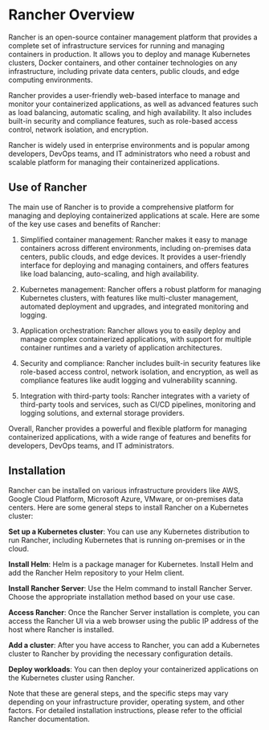 # Rancher Overview 
Rancher is an open-source container management platform that provides a complete set of infrastructure services for running and managing containers in production. It allows you to deploy and manage Kubernetes clusters, Docker containers, and other container technologies on any infrastructure, including private data centers, public clouds, and edge computing environments.

Rancher provides a user-friendly web-based interface to manage and monitor your containerized applications, as well as advanced features such as load balancing, automatic scaling, and high availability. It also includes built-in security and compliance features, such as role-based access control, network isolation, and encryption.

Rancher is widely used in enterprise environments and is popular among developers, DevOps teams, and IT administrators who need a robust and scalable platform for managing their containerized applications.

## Use of Rancher 
The main use of Rancher is to provide a comprehensive platform for managing and deploying containerized applications at scale. Here are some of the key use cases and benefits of Rancher:

1. Simplified container management: Rancher makes it easy to manage containers across different environments, including on-premises data centers, public clouds, and edge devices. It provides a user-friendly interface for deploying and managing containers, and offers features like load balancing, auto-scaling, and high availability.

2. Kubernetes management: Rancher offers a robust platform for managing Kubernetes clusters, with features like multi-cluster management, automated deployment and upgrades, and integrated monitoring and logging.

3. Application orchestration: Rancher allows you to easily deploy and manage complex containerized applications, with support for multiple container runtimes and a variety of application architectures.

4. Security and compliance: Rancher includes built-in security features like role-based access control, network isolation, and encryption, as well as compliance features like audit logging and vulnerability scanning.

5. Integration with third-party tools: Rancher integrates with a variety of third-party tools and services, such as CI/CD pipelines, monitoring and logging solutions, and external storage providers.

Overall, Rancher provides a powerful and flexible platform for managing containerized applications, with a wide range of features and benefits for developers, DevOps teams, and IT administrators.

## Installation

Rancher can be installed on various infrastructure providers like AWS, Google Cloud Platform, Microsoft Azure, VMware, or on-premises data centers. Here are some general steps to install Rancher on a Kubernetes cluster:

**Set up a Kubernetes cluster**: You can use any Kubernetes distribution to run Rancher, including Kubernetes that is running on-premises or in the cloud.

**Install Helm**: Helm is a package manager for Kubernetes. Install Helm and add the Rancher Helm repository to your Helm client.

**Install Rancher Server**: Use the Helm command to install Rancher Server. Choose the appropriate installation method based on your use case.

**Access Rancher**: Once the Rancher Server installation is complete, you can access the Rancher UI via a web browser using the public IP address of the host where Rancher is installed.

**Add a cluster**: After you have access to Rancher, you can add a Kubernetes cluster to Rancher by providing the necessary configuration details.

**Deploy workloads**: You can then deploy your containerized applications on the Kubernetes cluster using Rancher.

Note that these are general steps, and the specific steps may vary depending on your infrastructure provider, operating system, and other factors. For detailed installation instructions, please refer to the official Rancher documentation.